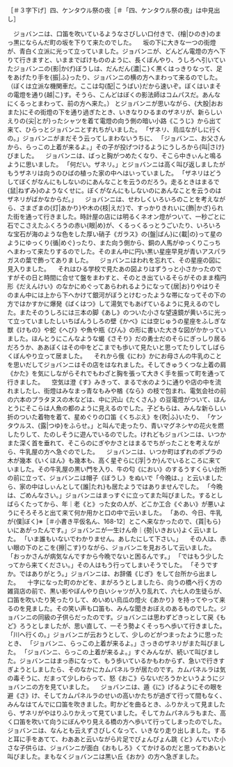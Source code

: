 ［＃３字下げ］四、ケンタウル祭の夜［＃「四、ケンタウル祭の夜」は中見出し］

　ジョバンニは、口笛を吹いているようなさびしい口付きで、{檜|ひのき}のまっ黒にならんだ町の坂を下りて来たのでした。
　坂の下に大きな一つの街燈が、青白く立派に光って立っていました。ジョバンニが、どんどん電燈の方へ下りて行きますと、いままでばけもののように、長くぼんやり、うしろへ引いていたジョバンニの{影|かげ}ぼうしは、だんだん{濃|こ}く黒くはっきりなって、足をあげたり手を{振|ふ}ったり、ジョバンニの横の方へまわって来るのでした。
（ぼくは立派な機関車だ。ここは勾{配|こうばい}だから速いぞ。ぼくはいまその電燈を通り{越|こ}す。そうら、こんどはぼくの影法師はコムパスだ。あんなにくるっとまわって、前の方へ来た。）
とジョバンニが思いながら、{大股|おおまた}にその街燈の下を通り過ぎたとき、いきなりひるまのザネリが、新らしいえりの{尖|とが}ったシャツを着て電燈の向う側の暗い小路《こうじ》から出て来て、ひらっとジョバンニとすれちがいました。
「ザネリ、烏瓜ながしに行くの。」ジョバンニがまだそう云ってしまわないうちに、
「ジョバンニ、お父さんから、らっこの上着が来るよ。」その子が投げつけるようにうしろから{叫|さけ}びました。
　ジョバンニは、ばっと胸がつめたくなり、そこら中きぃんと鳴るように思いました。
「何だい。ザネリ。」とジョバンニは高く叫び返しましたがもうザネリは向うのひばの植った家の中へはいっていました。
「ザネリはどうしてぼくがなんにもしないのにあんなことを云うのだろう。走るときはまるで{鼠|ねずみ}のようなくせに。ぼくがなんにもしないのにあんなことを云うのはザネリがばかなからだ。」
　ジョバンニは、せわしくいろいろのことを考えながら、さまざまの{灯|あかり}や木の{枝|えだ}で、すっかりきれいに{飾|かざ}られた街を通って行きました。時計屋の店には明るくネオン燈がついて、一秒ごとに石でこさえたふくろうの赤い{眼|め}が、くるっくるっとうごいたり、いろいろな宝石が海のような色をした厚い硝子《ガラス》の{盤|ばん}に{載|の}って星のようにゆっくり{循|めぐ}ったり、また向う側から、銅の人馬がゆっくりこっちへまわって来たりするのでした。そのまん中に円い黒い星座早見が青いアスパラガスの葉で飾ってありました。
　ジョバンニはわれを忘れて、その星座の図に見入りました。
　それはひる学校で見たあの図よりはずうっと小さかったのですがその日と時間に合せて盤をまわすと、そのとき出ているそらがそのまま楕円形《だえんけい》のなかにめぐってあらわれるようになって{居|お}りやはりそのまん中には上から下へかけて銀河がぼうとけむったような帯になってその下の方ではかすかに爆発《ばくはつ》して湯気でもあげているように見えるのでした。またそのうしろには三本の脚《あし》のついた小さな望遠鏡が黄いろに光って立っていましたしいちばんうしろの壁《かべ》には空じゅうの星座をふしぎな獣《けもの》や蛇《へび》や魚や瓶《びん》の形に書いた大きな図がかかっていました。ほんとうにこんなような蝎《さそり》だの勇士だのそらにぎっしり居るだろうか、ああぼくはその中をどこまでも歩いて見たいと思ってたりしてしばらくぼんやり立って居ました。
　それから俄《にわ》かにお母さんの牛乳のことを思いだしてジョバンニはその店をはなれました。そしてきゅうくつな上着の肩《かた》を気にしながらそれでもわざと胸を張って大きく手を振って町を通って行きました。
　空気は澄《す》みきって、まるで水のように通りや店の中を流れましたし、街燈はみなまっ青なもみや楢《なら》の枝で包まれ、電気会社の前の六本のプラタヌスの木などは、中に沢山《たくさん》の豆電燈がついて、ほんとうにそこらは人魚の都のように見えるのでした。子どもらは、みんな新らしい折のついた着物を着て、星めぐりの口笛《くちぶえ》を{吹|ふ}いたり、
「ケンタウルス、{露|つゆ}をふらせ。」と叫んで走ったり、青いマグネシヤの花火を燃したりして、たのしそうに遊んでいるのでした。けれどもジョバンニは、いつかまた深く首を垂れて、そこらのにぎやかさとはまるでちがったことを考えながら、牛乳屋の方へ急ぐのでした。
　ジョバンニは、いつか町はずれのポプラの木が幾本《いくほん》も幾本も、高く星ぞらに{浮|うか}んでいるところに来ていました。その牛乳屋の黒い門を入り、牛の匂《におい》のするうすくらい台所の前に立って、ジョバンニは帽子《ぼうし》をぬいで「今晩は、」と云いましたら、家の中はしぃんとして{誰|たれ}も居たようではありませんでした。
「今晩は、ごめんなさい。」ジョバンニはまっすぐに立ってまた叫びました。するとしばらくたってから、年｜老《と》った女の人が、どこか工合《ぐあい》が悪いようにそろそろと出て来て何か用かと口の中で云いました。
「あの、今日、牛乳が{僕|ぼく}※［＃小書き平仮名ん、168-12］とこへ来なかったので、{貰|もら}いにあがったんです。」ジョバンニが一生けん命｜{勢|いきおい}よく云いました。
「いま誰もいないでわかりません。あしたにして下さい。」
　その人は、赤い眼の下のとこを{擦|こす}りながら、ジョバンニを見おろして云いました。
「おっかさんが病気なんですから今晩でないと困るんです。」
「ではもう少したってから来てください。」その人はもう行ってしまいそうでした。
「そうですか。ではありがとう。」ジョバンニは、お辞儀《じぎ》をして台所から出ました。
　十字になった町のかどを、まがろうとしましたら、向うの橋へ行く方の雑貨店の前で、黒い影やぼんやり白いシャツが入り乱れて、六七人の生徒らが、口笛を吹いたり笑ったりして、めいめい烏瓜の燈火《あかり》を持ってやって来るのを見ました。その笑い声も口笛も、みんな聞きおぼえのあるものでした。ジョバンニの同級の子供らだったのです。ジョバンニは思わずどきっとして戻《もど》ろうとしましたが、思い直して、一そう勢よくそっちへ歩いて行きました。
「川へ行くの。」ジョバンニが云おうとして、少しのどがつまったように思ったとき、
「ジョバンニ、らっこの上着が来るよ。」さっきのザネリがまた叫びました。
「ジョバンニ、らっこの上着が来るよ。」すぐみんなが、続いて叫びました。ジョバンニはまっ赤になって、もう歩いているかもわからず、急いで行きすぎようとしましたら、そのなかにカムパネルラが居たのです。カムパネルラは気の毒そうに、だまって少しわらって、怒《おこ》らないだろうかというようにジョバンニの方を見ていました。
　ジョバンニは、遁《に》げるようにその眼を避《さ》け、そしてカムパネルラのせいの高いかたちが過ぎて行って間もなく、みんなはてんでに口笛を吹きました。町かどを曲るとき、ふりかえって見ましたら、ザネリがやはりふりかえって見ていました。そしてカムパネルラもまた、高く口笛を吹いて向うにぼんやり見える橋の方へ歩いて行ってしまったのでした。ジョバンニは、なんとも云えずさびしくなって、いきなり走り出しました。すると耳に手をあてて、わああと云いながら片足でぴょんぴょん跳《と》んでいた小さな子供らは、ジョバンニが面白《おもしろ》くてかけるのだと思ってわあいと叫びました。まもなくジョバンニは黒い丘《おか》の方へ急ぎました。
